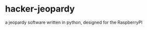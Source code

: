hacker-jeopardy
===============

a jeopardy software written in python, designed for the RaspberryPI

